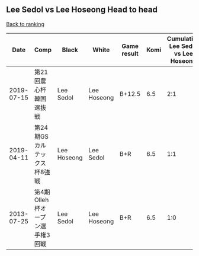 ## Lee Sedol vs Lee Hoseong Head to head

[Back to ranking](../../index.md)




| **Date** | **Comp** | **Black** | **White** | **Game result** | **Komi** | **Cumulative Lee Sedol vs Lee Hoseong** | **Lee Sedol streak** | **Lee Hoseong streak** | 
| --- | --- | --- | --- | --- | --- | --- | --- | --- |
| 2019-07-15 | 第21回農心杯韓国選抜戦 | Lee Sedol | Lee Hoseong | B+12.5 | 6.5 | 2:1 | 1 | 0 | 
| 2019-04-11 | 第24期GSカルテックス杯8強戦 | Lee Hoseong | Lee Sedol | B+R | 6.5 | 1:1 | 0 | 1 | 
| 2013-07-25 | 第4期Olleh杯オープン選手権3回戦 | Lee Sedol | Lee Hoseong | B+R | 6.5 | 1:0 | 1 | 0 |




